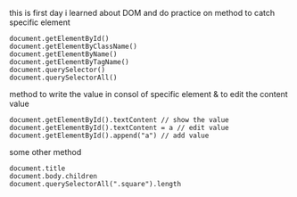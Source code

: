 this is first day
i learned about DOM and do practice on method to catch specific element
```
document.getElementById()
document.getElementByClassName()
document.getElementByName()
document.getElementByTagName()
document.querySelector()
document.querySelectorAll()
```

method to write the value in consol of specific element & to edit the content value
```
document.getElementById().textContent // show the value
document.getElementById().textContent = a // edit value
document.getElementById().append("a") // add value
```

some other method
```
document.title
document.body.children
document.querySelectorAll(".square").length
```

